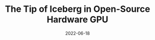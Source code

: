 ---
title: "The Tip of Iceberg in Open-Source Hardware GPU"
authors: "Blaise Tine, Ruobing Han and Hyesoon Kim."
collection: publications
date: 2022-06-18
venue: "Workshop on Open-Source Computer Architecture Research (OSCAR)"
venue_type: workshop
citation: "Blaise Tine, Ruobing Han and Hyesoon Kim. The Tip of Iceberg in Open-Source Hardware GPU. In Proceedings of the Workshop on Open-Source Computer Architecture Research (OSCAR 2022)."
---